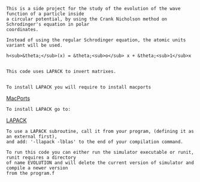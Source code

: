     This is a side project for the study of the evolution of the wave function of a particle inside 
    a circular potential, by using the Crank Nicholson method on  Schrodinger's equation in polar
    coordinates.

    Instead of using the regular Schrodinger equation, the atomic units variant will be used.

    h<sub>&theta;</sub>(x) = &theta;<sub>o</sub> x + &theta;<sub>1</sub>x


    This code uses LAPACK to invert matrixes.


    To install LAPACK you will require to install macports
[MacPorts](https://www.macports.org/install.php)

    To install LAPACK go to:

[LAPACK](https://ports.macports.org/port/lapack/)

    To use a LAPACK subroutine, call it from your program, (defining it as an external first),
    and add: '-llapack -lblas' to the end of your compilation command.

    To run this code you can either run the simulator executable or runit, runit requires a directory 
    of name EVOLUTION and will delete the current version of simulator and compile a newer version 
    from the program.f 
